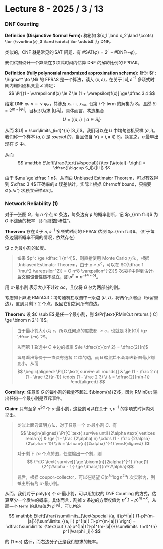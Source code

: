 # Lecture 8 - 2025 / 3 / 13

### DNF Counting

**Definition (Disjunctive Normal Form):** 称形如 $(x_1 \land x_2 \land \cdots) \lor (\overline{x}_3 \land \cdots) \lor \cdots$ 为 DNF。

类似的，CNF 就是常见的 SAT 问题，有 $\# \text{SAT}(\varphi) = 2^n-  \# \text{DNF}(\neg \varphi)$。

我们试图设计一个算法在多项式时间内估算 DNF 的解的比例的 FPRAS。

**Definition (fully polynomial randomized approximation scheme):** 针对 $f : \Sigma^* \to \N$ 的 FPRAS 是一个算法，读入 $(x, \varepsilon)$，在关于 $|x|, \varepsilon^{-1}$ 多项式时间内输出随机变量 $Z$ 满足：
$$ \Pr[(1 - \varepsilon)f(x) \le Z \le (1 + \varepsilon)f(x)] \ge \dfrac 3 4 $$

给定 DNF $\varphi_1 \lor \cdots \lor \varphi_n$，共涉及 $x_1, \cdots, x_m$。设第 $i$ 个 term 的解集为 $S_i$，显然 $S_i = 2^{m - |\varphi_i|}$，目标即为求 $|\bigcup S_i|$。具体而言，构造集合 
$$U = \{ (a, i) \mid a \in S_i \} $$

从而 $|U| = \sum\limits_{i=1}^{n} |S_i|$。我们可以在 $U$ 中均匀随机采样 $(a,i)$。我们称一个样本 $(a, i)$ 是 _special_ 的，当且仅当 $\forall j < i, a \notin S_j$。换言之，$a$ 最早出现在 $S_i$ 中。

从而
$$
\mathbb E\left[\frac{\text{\#special}}{\text{\#total}} \right] = \dfrac{|\bigcup S_i|}{|U|}
$$

由于 $\mu \ge \dfrac 1 n$，从而由 Unbiased Estimator Theorem，可以有效得到 $\dfrac 3 4$ 正确率的 $\varepsilon$ 误差估计。实际上根据 Chernoff bound，只需要 $O(n/\varepsilon^2)$ 次独立采样即可。

### Network Reliability (1)

对于一张图 $G$，有 $n$ 个点 $m$ 条边，每条边有 $p$ 的概率割断，记 $p_{\rm fail}$ 为 $G$ 不连通的概率，即“网络鲁棒性”。

**Theorem:** 存在关于 $n, \varepsilon^{-1}$ 多项式时间的 FPRAS 估测 $p_{\rm fail}$。（对于每条边隔断概率不同的情况，依然存在）

设 $c$ 为最小割的长度。

> 如果 $p^c \ge \dfrac 1 {n^4}$，则直接使用 Monte Carlo 方法，根据 Unbiased Estimator Theorem，由于 $\mu \ge p^c$，可以在 $O(\dfrac 1 {\mu^2 \varepsilon^2}) = O(n^8 \varepsilon^{-2})$ 次采样中得到估计。**后文假设该性质不成立，即 $p^c = n^{-(4+\delta)}$。**

用 $\alpha$-最小割 表示大小不超过 $\alpha c$，且仅将 $G$ 分为两部分的割。

考虑如下算法 $\text{RMinCut}$：均匀随机抽取图中一条边 $(u, v)$，将两个点缩点（保留重边），直到只剩下 $2$ 个点，返回它们之间所有的边。

**Theorem:** 设 $C \sub E$ 是任一个最小割，则 $\Pr[\text{RMinCut returns } C] \ge \binom n 2^{-1}$。

> 由于最小割大小为 $c$，所以任何点的度数都 $\ge c$，也就是 $|E(G)| \ge \dfrac {cn} 2$。
>
> 从而第 $1$ 轮选中 $C$ 中边的概率 $\le \dfrac{c}{cn/ 2} = \dfrac{2}{n}$
>
> 容易看出等价于一直没有选择 $C$ 中的边，而且缩点并不会导致新图最小割变小，从而
> $$ \begin{aligned} \Pr[C \text{ survive all rounds}] & \ge (1 - \frac 2 n)(1 - \frac {2}{n-1}) \cdots (1 - \frac 2 3) \\ & = \dfrac{2}{n(n-1)} \end{aligned} $$

**Corollary:** 任意图 $G$ 的最小割的数量不超过 $\binom{n}{2}$，因为 $\text{RMinCut}$ 输出任何一个最小割是互斥事件。


**Claim:** 只有至多 $n^{2\alpha}$ 个 $\alpha$-最小割，这些割可以在关于 $n, \varepsilon^{-1}$ 的多项式时间内列举出。

> 类似上面的证明方法，对于任意一个 $\alpha$-最小割 $C$，有
> $$ \begin{aligned} \Pr[C \text{ survive until }2\alpha \text{ vertices remain}] & \ge (1 - \frac {2\alpha} n) \cdots (1 - \frac {2\alpha} {2\alpha + 1}) \\ & = \binom{n}{2\alpha}^{-1} \end{aligned} $$
>
> 对于剩下 $2\alpha$ 个点的图，任意输出一个割，则
> $$ \Pr[C \text{ survive}] \ge \binom{n}{2\alpha}^{-1} \frac{1}{2^{2\alpha - 1}} \ge \dfrac{1}{n^{2\alpha}}$$
>
> 最后，根据 coupon-collector，可以在期望 $O(n^{2\alpha} \log n^{2\alpha})$ 次实验内，列举出所有的 $\alpha$-最小割。

从而，我们对于 $\text{poly}(n)$ 个 $\alpha$-最小割，可以用加权的 DNF Counting 的方式，估算至少一个发生的概率。具体而言，割掉 $x$ 条边的方案权值为 $p^{x} (1-p)^{m-x}$，从而一个 term 的总权值为 $p^{|\varphi _i|}$，可以构造

$$
\mathbb E\left[\frac{\sum\limits_{\text{special }(a, i)}p^{|a|} (1-p)^{m-|a|}}{\sum\limits_{(a, i)} p^{|a|} (1-p)^{m-|a|}} \right] = 
\dfrac{\sum\limits_{\text{cut } a} p^{|a|}(1-p)^{m-|a|}}{\sum\limits_{i=1}^{n} p^{|\varphi _i|}}
$$

的 $(1\pm \varepsilon)$ 估计，而右边分子正是我们想求的概率。

